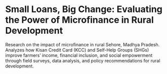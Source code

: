 # Small Loans, Big Change: Evaluating the Power of Microfinance in Rural Development
Research on the impact of microfinance in rural Sehore, Madhya Pradesh. Analyzes how Kisan Credit Card (KCC) and Self-Help Groups (SHGs) improve farmers’ income, financial inclusion, and social empowerment through field surveys, data analysis, and policy recommendations for rural development.
